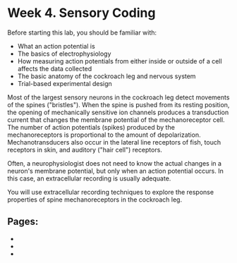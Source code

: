 # Week 4. Sensory Coding

Before starting this lab, you should be familiar with:
<ul>
<li>What an action potential is</li>
<li>The basics of electrophysiology</li>
<li>How measuring action potentials from either inside or outside of a cell affects the data collected</li>
<li>The basic anatomy of the cockroach leg and nervous system</li>
<li>Trial-based experimental design</li>
</ul>

Most of the largest sensory neurons in the cockroach leg detect movements of the spines ("bristles"). When the spine is pushed from its resting position, the opening of mechanically sensitive ion channels produces a transduction current that changes the membrane potential of the mechanoreceptor cell. The number of action potentials (spikes) produced by the mechanoreceptors is proportional to the amount of depolarization. Mechanotransducers also occur in the lateral line receptors of fish, touch receptors in skin, and auditory ("hair cell") receptors.

Often, a neurophysiologist does not need to know the actual changes in a neuron's membrane potential, but only when an action potential occurs. In this case, an extracellular recording is usually adequate.

You will use extracellular recording techniques to explore the response properties of spine mechanoreceptors in the cockroach leg.


## Pages:
- [](../week-4/Lab-Manual.md)
- [](../week-4/Sensory-Coding.ipynb)
- [](../week-4/Sensory-Coding_Responses.ipynb)

